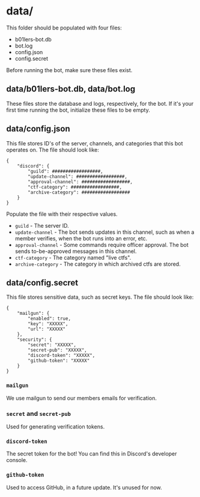 # data/

This folder should be populated with four files:

- b01lers-bot.db
- bot.log
- config.json
- config.secret

Before running the bot, make sure these files exist.

## data/b01lers-bot.db, data/bot.log

These files store the database and logs, respectively, for the bot. If it's your first time running the bot, initialize these files to be empty.

## data/config.json

This file stores ID's of the server, channels, and categories that this bot operates on. The file should look like:

```
{
    "discord": {
        "guild": ##################,
        "update-channel": ##################,
        "approval-channel": ##################,
        "ctf-category": ##################,
        "archive-category": ##################
    }
}
```

Populate the file with their respective values.

- `guild` - The server ID.
- `update-channel` - The bot sends updates in this channel, such as when a member verifies, when the bot runs into an error, etc.
- `approval-channel` - Some commands require officer approval. The bot sends to-be-approved messages in this channel.
- `ctf-category` - The category named "live ctfs".
- `archive-category` - The category in which archived ctfs are stored.

## data/config.secret

This file stores sensitive data, such as secret keys. The file should look like:

```
{
    "mailgun": {
        "enabled": true,
        "key": "XXXXX",
        "url": "XXXXX"
    },
    "security": {
        "secret": "XXXXX",
        "secret-pub": "XXXXX",
        "discord-token": "XXXXX",
        "github-token": "XXXXX"
    }
}
```

### `mailgun`

We use mailgun to send our members emails for verification.

### `secret` and `secret-pub`

Used for generating verification tokens.

### `discord-token`

The secret token for the bot! You can find this in Discord's developer console.

### `github-token`

Used to access GitHub, in a future update. It's unused for now.